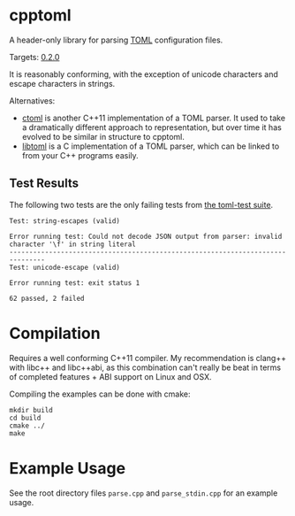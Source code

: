 # cpptoml
A header-only library for parsing [TOML][toml] configuration files.

Targets:
[0.2.0](https://github.com/toml-lang/toml/blob/master/versions/toml-v0.2.0.md)

It is reasonably conforming, with the exception of unicode characters and
escape characters in strings.

Alternatives:
- [ctoml][ctoml] is another C++11 implementation of a TOML
  parser. It used to take a dramatically different approach to
  representation, but over time it has evolved to be similar in structure
  to cpptoml.
- [libtoml][libtoml] is a C implementation of a TOML parser, which can be
  linked to from your C++ programs easily.

## Test Results
The following two tests are the only failing tests from [the toml-test
suite][toml-test].

```
Test: string-escapes (valid)

Error running test: Could not decode JSON output from parser: invalid character '\f' in string literal
-------------------------------------------------------------------------------
Test: unicode-escape (valid)

Error running test: exit status 1

62 passed, 2 failed
```

# Compilation
Requires a well conforming C++11 compiler. My recommendation is clang++ with
libc++ and libc++abi, as this combination can't really be beat in terms of
completed features + ABI support on Linux and OSX.

Compiling the examples can be done with cmake:

```
mkdir build
cd build
cmake ../
make
```

# Example Usage
See the root directory files `parse.cpp` and `parse_stdin.cpp` for an
example usage.

[toml]: https://github.com/toml-lang/toml
[toml-test]: https://github.com/BurntSushi/toml-test
[ctoml]: https://github.com/evilncrazy/ctoml
[libtoml]: https://github.com/ajwans/libtoml
